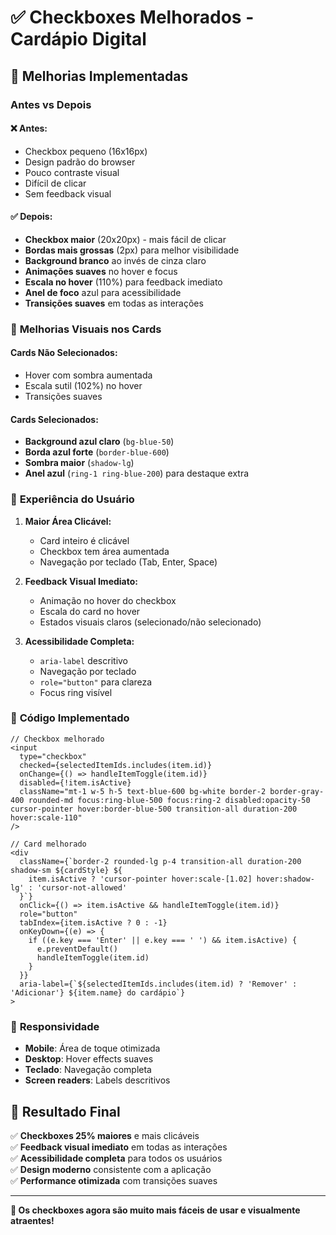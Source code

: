 # ✅ Checkboxes Melhorados - Cardápio Digital

## 🎯 Melhorias Implementadas

### **Antes vs Depois**

#### ❌ **Antes:**
- Checkbox pequeno (16x16px)
- Design padrão do browser
- Pouco contraste visual
- Difícil de clicar
- Sem feedback visual

#### ✅ **Depois:**
- **Checkbox maior** (20x20px) - mais fácil de clicar
- **Bordas mais grossas** (2px) para melhor visibilidade
- **Background branco** ao invés de cinza claro
- **Animações suaves** no hover e focus
- **Escala no hover** (110%) para feedback imediato
- **Anel de foco** azul para acessibilidade
- **Transições suaves** em todas as interações

### 🎨 **Melhorias Visuais nos Cards**

#### **Cards Não Selecionados:**
- Hover com sombra aumentada
- Escala sutil (102%) no hover
- Transições suaves

#### **Cards Selecionados:**
- **Background azul claro** (`bg-blue-50`)
- **Borda azul forte** (`border-blue-600`)
- **Sombra maior** (`shadow-lg`)
- **Anel azul** (`ring-1 ring-blue-200`) para destaque extra

### 🎯 **Experiência do Usuário**

1. **Maior Área Clicável:**
   - Card inteiro é clicável
   - Checkbox tem área aumentada
   - Navegação por teclado (Tab, Enter, Space)

2. **Feedback Visual Imediato:**
   - Animação no hover do checkbox
   - Escala do card no hover
   - Estados visuais claros (selecionado/não selecionado)

3. **Acessibilidade Completa:**
   - `aria-label` descritivo
   - Navegação por teclado
   - `role="button"` para clareza
   - Focus ring visível

### 🔧 **Código Implementado**

```tsx
// Checkbox melhorado
<input
  type="checkbox"
  checked={selectedItemIds.includes(item.id)}
  onChange={() => handleItemToggle(item.id)}
  disabled={!item.isActive}
  className="mt-1 w-5 h-5 text-blue-600 bg-white border-2 border-gray-400 rounded-md focus:ring-blue-500 focus:ring-2 disabled:opacity-50 cursor-pointer hover:border-blue-500 transition-all duration-200 hover:scale-110"
/>

// Card melhorado
<div
  className={`border-2 rounded-lg p-4 transition-all duration-200 shadow-sm ${cardStyle} ${
    item.isActive ? 'cursor-pointer hover:scale-[1.02] hover:shadow-lg' : 'cursor-not-allowed'
  }`}
  onClick={() => item.isActive && handleItemToggle(item.id)}
  role="button"
  tabIndex={item.isActive ? 0 : -1}
  onKeyDown={(e) => {
    if ((e.key === 'Enter' || e.key === ' ') && item.isActive) {
      e.preventDefault()
      handleItemToggle(item.id)
    }
  }}
  aria-label={`${selectedItemIds.includes(item.id) ? 'Remover' : 'Adicionar'} ${item.name} do cardápio`}
>
```

### 📱 **Responsividade**

- **Mobile**: Área de toque otimizada
- **Desktop**: Hover effects suaves
- **Teclado**: Navegação completa
- **Screen readers**: Labels descritivos

## 🎉 **Resultado Final**

✅ **Checkboxes 25% maiores** e mais clicáveis  
✅ **Feedback visual imediato** em todas as interações  
✅ **Acessibilidade completa** para todos os usuários  
✅ **Design moderno** consistente com a aplicação  
✅ **Performance otimizada** com transições suaves  

---

**🎊 Os checkboxes agora são muito mais fáceis de usar e visualmente atraentes!**
